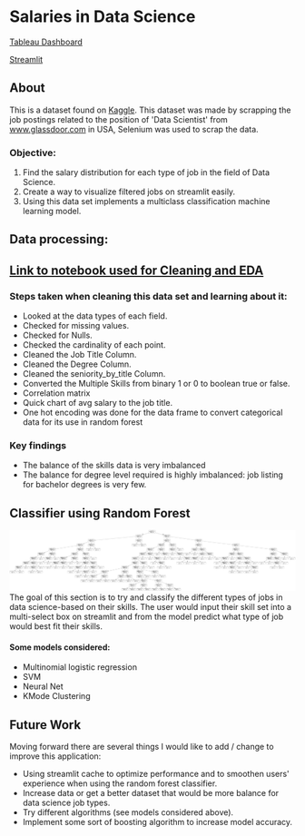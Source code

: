 # Salaries in Data Science
 
[Tableau Dashboard](https://public.tableau.com/app/profile/rosh3601/viz/SalariesinDataScience_16694182554330/Story1)
 
[Streamlit](https://rcchan5-salaries-in-data-scienc-salaries-in-data-science-4bdicp.streamlit.app/)
## About
This is a dataset found on [Kaggle](https://www.kaggle.com/datasets/nikhilbhathi/data-scientist-salary-us-glassdoor). This dataset was made by scrapping the job postings related to the position of 'Data Scientist' from www.glassdoor.com in USA, Selenium was used to scrap the data.
### Objective:
1. Find the salary distribution for each type of job in the field of Data Science.
2. Create a way to visualize filtered jobs on streamlit easily.
3. Using this data set implements a multiclass classification machine learning model.
 
 
## Data processing:
## [Link to notebook used for Cleaning and EDA](https://github.com/RCChan5/Salaries-in-Data-Science/blob/main/DS%20Salary%20EDA%20and%20potential%20Data%20Cleaning.ipynb)
### Steps taken when cleaning this data set and learning about it:
* Looked at the data types of each field.
* Checked for missing values.
* Checked for Nulls.
* Checked the cardinality of each point.
* Cleaned the Job Title Column.
* Cleaned the Degree Column.
* Cleaned the seniority_by_title Column.
* Converted the Multiple Skills from binary 1 or 0 to boolean true or false.
* Correlation matrix
* Quick chart of avg salary to the job title.
* One hot encoding was done for the data frame to convert categorical data for its use in random forest
### Key findings
* The balance of the skills data is very imbalanced
* The balance for degree level required is highly imbalanced: job listing for bachelor degrees is very few.
 
 
## Classifier using Random Forest
![](data/tree.png?raw=true)
The goal of this section is to try and classify the different types of jobs in data science-based on their skills.
The user would input their skill set into a multi-select box on streamlit and from the model predict what type of job would best fit their skills.
 
#### Some models considered:
* Multinomial logistic regression
* SVM
* Neural Net
* KMode Clustering
 
## Future Work
Moving forward there are several things I would like to add / change to improve this application:
* Using streamlit cache to optimize performance and to smoothen users' experience when using the random forest classifier.
* Increase data or get a better dataset that would be more balance for data science job types.
* Try different algorithms (see models considered above).
* Implement some sort of boosting algorithm to increase model accuracy.
 

